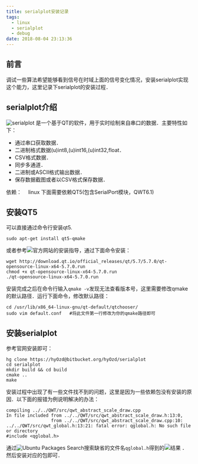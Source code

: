 ```yaml
---
title: serialplot安装记录
tags:
  - linux
  - serialplot
  - debug
date: 2018-08-04 23:13:36
---
```


## 前言

调试一些算法希望能够看到信号在时域上面的信号变化情况，安装serialplot实现这个能力，这里记录下serialplot的安装过程．

<!--more-->

## serialplot介绍

![serialplot](https://bitbucket.org/hyOzd/serialplot) 是一个基于QT的软件，用于实时绘制来自串口的数据．主要特性如下：
  * 通过串口获取数据．
  * 二进制格式数据(u)int8,(u)int16,(u)int32,float．
  * CSV格式数据．
  * 同步多通道．
  * 二进制或ASCII格式输出数据．
  * 保存数据截图或者以CSV格式保存数据．

依赖：
　linux 下面需要依赖QT5(包含SerialPort模块，QWT6.1)

## 安装QT5

可以直接通过命令行安装qt5.

```shell
sudo apt-get install qt5-qmake
```

或者参考![官方网站](https://wiki.qt.io/Install_Qt_5_on_Ubuntu)的安装指导，通过下面命令安装：

```shell
wget http://download.qt.io/official_releases/qt/5.7/5.7.0/qt-opensource-linux-x64-5.7.0.run
chmod +x qt-opensource-linux-x64-5.7.0.run
./qt-opensource-linux-x64-5.7.0.run
```
安装完成之后在命令行输入`qmake -v`发现无法查看版本号，这里需要修改qmake的默认路径．运行下面命令，修改默认路径：

```shell
cd /usr/lib/x86_64-linux-gnu/qt-default/qtchooser/
sudo vim default.conf   #将此文件第一行修改为你的qmake路径即可
```

## 安装serialplot

参考官网安装即可：

```shell
hg clone https://hyOzd@bitbucket.org/hyOzd/serialplot
cd serialplot
mkdir build && cd build
cmake ..
make
```

安装过程中出现了有一些文件找不到的问题，这里是因为一些依赖包没有安装的原因．以下面的报错为例说明解决的办法：

```shell
compiling ../../QWT/src/qwt_abstract_scale_draw.cpp
In file included from ../../QWT/src/qwt_abstract_scale_draw.h:13:0,
                 from ../../QWT/src/qwt_abstract_scale_draw.cpp:10:
../../QWT/src/qwt_global.h:13:21: fatal error: qglobal.h: No such file or directory
#include <qglobal.h>
```

通过![Ubuntu Packages Search](http://packages.ubuntu.com)搜索缺省的文件名`qglobal.h`得到的![结果](https://packages.ubuntu.com/search?searchon=contents&keywords=qglobal.h&mode=exactfilename&suite=trusty&arch=any)
．然后安装对应的包即可．


